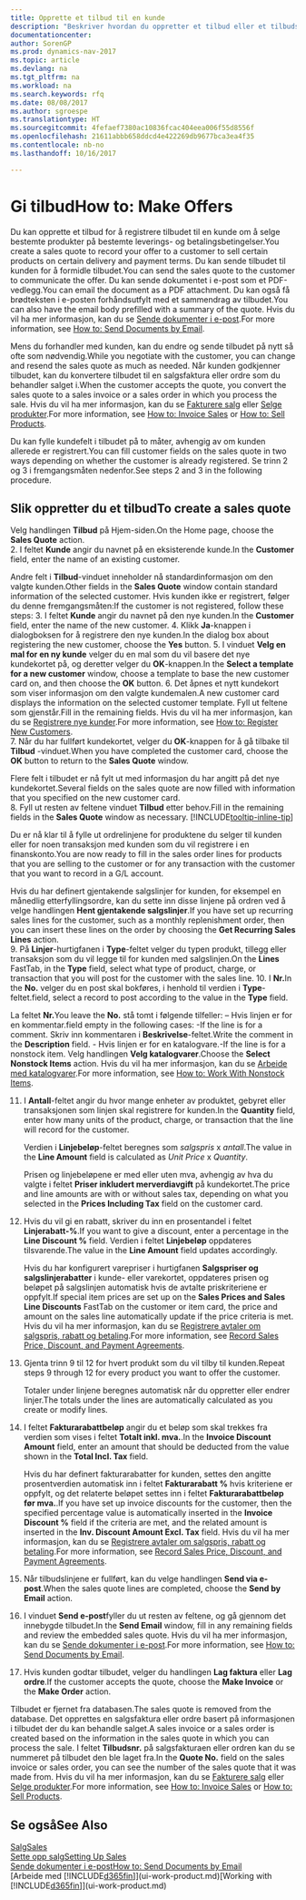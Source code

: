 ```yaml
---
title: Opprette et tilbud til en kunde
description: "Beskriver hvordan du oppretter et tilbud eller et tilbudsforespørselsdokument for å registrere tilbudet til en kunde og selge produkter under visse betingelser."
documentationcenter: 
author: SorenGP
ms.prod: dynamics-nav-2017
ms.topic: article
ms.devlang: na
ms.tgt_pltfrm: na
ms.workload: na
ms.search.keywords: rfq
ms.date: 08/08/2017
ms.author: sgroespe
ms.translationtype: HT
ms.sourcegitcommit: 4fefaef7380ac10836fcac404eea006f55d8556f
ms.openlocfilehash: 21611abbb658ddcd4e422269db9677bca3ea4f35
ms.contentlocale: nb-no
ms.lasthandoff: 10/16/2017

---
```

# <a name="how-to-make-offers"></a><span data-ttu-id="60bd0-103">Gi tilbud</span><span class="sxs-lookup"><span data-stu-id="60bd0-103">How to: Make Offers</span></span>
<span data-ttu-id="60bd0-104">Du kan opprette et tilbud for å registrere tilbudet til en kunde om å selge bestemte produkter på bestemte leverings- og betalingsbetingelser.</span><span class="sxs-lookup"><span data-stu-id="60bd0-104">You create a sales quote to record your offer to a customer to sell certain products on certain delivery and payment terms.</span></span> <span data-ttu-id="60bd0-105">Du kan sende tilbudet til kunden for å formidle tilbudet.</span><span class="sxs-lookup"><span data-stu-id="60bd0-105">You can send the sales quote to the customer to communicate the offer.</span></span> <span data-ttu-id="60bd0-106">Du kan sende dokumentet i e-post som et PDF-vedlegg.</span><span class="sxs-lookup"><span data-stu-id="60bd0-106">You can email the document as a PDF attachment.</span></span> <span data-ttu-id="60bd0-107">Du kan også få brødteksten i e-posten forhåndsutfylt med et sammendrag av tilbudet.</span><span class="sxs-lookup"><span data-stu-id="60bd0-107">You can also have the email body prefilled with a summary of the quote.</span></span> <span data-ttu-id="60bd0-108">Hvis du vil ha mer informasjon, kan du se [Sende dokumenter i e-post](ui-how-send-documents-email.md).</span><span class="sxs-lookup"><span data-stu-id="60bd0-108">For more information, see [How to: Send Documents by Email](ui-how-send-documents-email.md).</span></span>

<span data-ttu-id="60bd0-109">Mens du forhandler med kunden, kan du endre og sende tilbudet på nytt så ofte som nødvendig.</span><span class="sxs-lookup"><span data-stu-id="60bd0-109">While you negotiate with the customer, you can change and resend the sales quote as much as needed.</span></span> <span data-ttu-id="60bd0-110">Når kunden godkjenner tilbudet, kan du konvertere tilbudet til en salgsfaktura eller ordre som du behandler salget i.</span><span class="sxs-lookup"><span data-stu-id="60bd0-110">When the customer accepts the quote, you convert the sales quote to a sales invoice or a sales order in which you process the sale.</span></span> <span data-ttu-id="60bd0-111">Hvis du vil ha mer informasjon, kan du se [Fakturere salg](sales-how-invoice-sales.md) eller [Selge produkter](sales-how-sell-products.md).</span><span class="sxs-lookup"><span data-stu-id="60bd0-111">For more information, see [How to: Invoice Sales](sales-how-invoice-sales.md) or [How to: Sell Products](sales-how-sell-products.md).</span></span>

<span data-ttu-id="60bd0-112">Du kan fylle kundefelt i tilbudet på to måter, avhengig av om kunden allerede er registrert.</span><span class="sxs-lookup"><span data-stu-id="60bd0-112">You can fill customer fields on the sales quote in two ways depending on whether the customer is already registered.</span></span> <span data-ttu-id="60bd0-113">Se trinn 2 og 3 i fremgangsmåten nedenfor.</span><span class="sxs-lookup"><span data-stu-id="60bd0-113">See steps 2 and 3 in the following procedure.</span></span>

## <a name="to-create-a-sales-quote"></a><span data-ttu-id="60bd0-114">Slik oppretter du et tilbud</span><span class="sxs-lookup"><span data-stu-id="60bd0-114">To create a sales quote</span></span>
<span data-ttu-id="60bd0-115">Velg handlingen **Tilbud** på Hjem-siden.</span><span class="sxs-lookup"><span data-stu-id="60bd0-115">On the Home page,  choose the **Sales Quote** action.</span></span>  
2. <span data-ttu-id="60bd0-116">I feltet **Kunde** angir du navnet på en eksisterende kunde.</span><span class="sxs-lookup"><span data-stu-id="60bd0-116">In the **Customer** field, enter the name of an existing customer.</span></span>

   <span data-ttu-id="60bd0-117">Andre felt i **Tilbud**-vinduet inneholder nå standardinformasjon om den valgte kunden.</span><span class="sxs-lookup"><span data-stu-id="60bd0-117">Other fields in the **Sales Quote** window contain standard information of the selected customer.</span></span> <span data-ttu-id="60bd0-118">Hvis kunden ikke er registrert, følger du denne fremgangsmåten:</span><span class="sxs-lookup"><span data-stu-id="60bd0-118">If the customer is not registered, follow these steps:</span></span>
3. <span data-ttu-id="60bd0-119">I feltet **Kunde** angir du navnet på den nye kunden.</span><span class="sxs-lookup"><span data-stu-id="60bd0-119">In the **Customer** field, enter the name of the new customer.</span></span>
4. <span data-ttu-id="60bd0-120">Klikk **Ja**-knappen i dialogboksen for å registrere den nye kunden.</span><span class="sxs-lookup"><span data-stu-id="60bd0-120">In the dialog box about registering the new customer, choose the **Yes** button.</span></span>
5. <span data-ttu-id="60bd0-121">I vinduet **Velg en mal for en ny kunde** velger du en mal som du vil basere det nye kundekortet på, og deretter velger du **OK**-knappen.</span><span class="sxs-lookup"><span data-stu-id="60bd0-121">In the **Select a template for a new customer** window, choose a template to base the new customer card on, and then choose the **OK** button.</span></span>
6. <span data-ttu-id="60bd0-122">Det åpnes et nytt kundekort som viser informasjon om den valgte kundemalen.</span><span class="sxs-lookup"><span data-stu-id="60bd0-122">A new customer card displays the information on the selected customer template.</span></span> <span data-ttu-id="60bd0-123">Fyll ut feltene som gjenstår.</span><span class="sxs-lookup"><span data-stu-id="60bd0-123">Fill in the remaining fields.</span></span> <span data-ttu-id="60bd0-124">Hvis du vil ha mer informasjon, kan du se [Registrere nye kunder](sales-how-register-new-customers.md).</span><span class="sxs-lookup"><span data-stu-id="60bd0-124">For more information, see [How to: Register New Customers](sales-how-register-new-customers.md).</span></span>  
7. <span data-ttu-id="60bd0-125">Når du har fullført kundekortet, velger du **OK**-knappen for å gå tilbake til **Tilbud** -vinduet.</span><span class="sxs-lookup"><span data-stu-id="60bd0-125">When you have completed the customer card, choose the **OK** button to return to the **Sales Quote** window.</span></span>

   <span data-ttu-id="60bd0-126">Flere felt i tilbudet er nå fylt ut med informasjon du har angitt på det nye kundekortet.</span><span class="sxs-lookup"><span data-stu-id="60bd0-126">Several fields on the sales quote are now filled with information that you specified on the new customer card.</span></span>  
8. <span data-ttu-id="60bd0-127">Fyll ut resten av feltene vinduet **Tilbud** etter behov.</span><span class="sxs-lookup"><span data-stu-id="60bd0-127">Fill in the remaining fields in the **Sales Quote** window as necessary.</span></span> [!INCLUDE[tooltip-inline-tip](includes/tooltip-inline-tip_md.md)]  

<span data-ttu-id="60bd0-128">Du er nå klar til å fylle ut ordrelinjene for produktene du selger til kunden eller for noen transaksjon med kunden som du vil registrere i en finanskonto.</span><span class="sxs-lookup"><span data-stu-id="60bd0-128">You are now ready to fill in the sales order lines for products that you are selling to the customer or for any transaction with the customer that you want to record in a G/L account.</span></span>   

<span data-ttu-id="60bd0-129">Hvis du har definert gjentakende salgslinjer for kunden, for eksempel en månedlig etterfyllingsordre, kan du sette inn disse linjene på ordren ved å velge handlingen **Hent gjentakende salgslinjer**.</span><span class="sxs-lookup"><span data-stu-id="60bd0-129">If you have set up recurring sales lines for the customer, such as a monthly replenishment order, then you can insert these lines on the order by choosing the **Get Recurring Sales Lines** action.</span></span>  
9. <span data-ttu-id="60bd0-130">På **Linjer**-hurtigfanen i **Type**-feltet velger du typen produkt, tillegg eller transaksjon som du vil legge til for kunden med salgslinjen.</span><span class="sxs-lookup"><span data-stu-id="60bd0-130">On the **Lines** FastTab, in the **Type** field, select what type of product, charge, or transaction that you will post for the customer with the sales line.</span></span>
10. <span data-ttu-id="60bd0-131">I **Nr.**</span><span class="sxs-lookup"><span data-stu-id="60bd0-131">In the **No.**</span></span> <span data-ttu-id="60bd0-132">velger du en post skal bokføres, i henhold til verdien i **Type**-feltet.</span><span class="sxs-lookup"><span data-stu-id="60bd0-132">field, select a record to post according to the value in the **Type** field.</span></span>

 <span data-ttu-id="60bd0-133">La feltet **Nr.**</span><span class="sxs-lookup"><span data-stu-id="60bd0-133">You leave the **No.**</span></span> <span data-ttu-id="60bd0-134">stå tomt i følgende tilfeller: – Hvis linjen er for en kommentar.</span><span class="sxs-lookup"><span data-stu-id="60bd0-134">field empty in the following cases: -If the line is for a comment.</span></span> <span data-ttu-id="60bd0-135">Skriv inn kommentaren i **Beskrivelse**-feltet.</span><span class="sxs-lookup"><span data-stu-id="60bd0-135">Write the comment in the **Description** field.</span></span>
 <span data-ttu-id="60bd0-136">- Hvis linjen er for en katalogvare.</span><span class="sxs-lookup"><span data-stu-id="60bd0-136">-If the line is for a nonstock item.</span></span> <span data-ttu-id="60bd0-137">Velg handlingen **Velg katalogvarer**.</span><span class="sxs-lookup"><span data-stu-id="60bd0-137">Choose the **Select Nonstock Items** action.</span></span> <span data-ttu-id="60bd0-138">Hvis du vil ha mer informasjon, kan du se [Arbeide med katalogvarer](inventory-how-work-nonstock-items.md).</span><span class="sxs-lookup"><span data-stu-id="60bd0-138">For more information, see [How to: Work With Nonstock Items](inventory-how-work-nonstock-items.md).</span></span>

11. <span data-ttu-id="60bd0-139">I **Antall**-feltet angir du hvor mange enheter av produktet, gebyret eller transaksjonen som linjen skal registrere for kunden.</span><span class="sxs-lookup"><span data-stu-id="60bd0-139">In the **Quantity** field, enter how many units of the product, charge, or transaction that the line will record for the customer.</span></span>

    <span data-ttu-id="60bd0-140">Verdien i **Linjebeløp**-feltet beregnes som *salgspris* x *antall*.</span><span class="sxs-lookup"><span data-stu-id="60bd0-140">The value in the **Line Amount** field is calculated as *Unit Price* x *Quantity*.</span></span>  

    <span data-ttu-id="60bd0-141">Prisen og linjebeløpene er med eller uten mva, avhengig av hva du valgte i feltet **Priser inkludert merverdiavgift** på kundekortet.</span><span class="sxs-lookup"><span data-stu-id="60bd0-141">The price and line amounts are with or without sales tax, depending on what you selected in the **Prices Including Tax** field on the customer card.</span></span>  
12. <span data-ttu-id="60bd0-142">Hvis du vil gi en rabatt, skriver du inn en prosentandel i feltet **Linjerabatt-%**.</span><span class="sxs-lookup"><span data-stu-id="60bd0-142">If you want to give a discount, enter a percentage in the **Line Discount %** field.</span></span> <span data-ttu-id="60bd0-143">Verdien i feltet **Linjebeløp** oppdateres tilsvarende.</span><span class="sxs-lookup"><span data-stu-id="60bd0-143">The value in the **Line Amount** field updates accordingly.</span></span>  

    <span data-ttu-id="60bd0-144">Hvis du har konfigurert varepriser i hurtigfanen **Salgspriser og salgslinjerabatter** i kunde- eller varekortet, oppdateres prisen og beløpet på salgslinjen automatisk hvis de avtalte priskriteriene er oppfylt.</span><span class="sxs-lookup"><span data-stu-id="60bd0-144">If special item prices are set up on the **Sales Prices and Sales Line Discounts** FastTab on the customer or item card, the price and amount on the sales line automatically update if the price criteria is met.</span></span> <span data-ttu-id="60bd0-145">Hvis du vil ha mer informasjon, kan du se [Registrere avtaler om salgspris, rabatt og betaling](sales-how-record-sales-price-discount-payment-agreements.md).</span><span class="sxs-lookup"><span data-stu-id="60bd0-145">For more information, see [Record Sales Price, Discount, and Payment Agreements](sales-how-record-sales-price-discount-payment-agreements.md).</span></span>  
13. <span data-ttu-id="60bd0-146">Gjenta trinn 9 til 12 for hvert produkt som du vil tilby til kunden.</span><span class="sxs-lookup"><span data-stu-id="60bd0-146">Repeat steps 9 through 12 for every product you want to offer the customer.</span></span>  

    <span data-ttu-id="60bd0-147">Totaler under linjene beregnes automatisk når du oppretter eller endrer linjer.</span><span class="sxs-lookup"><span data-stu-id="60bd0-147">The totals under the lines are automatically calculated as you create or modify lines.</span></span>  
14. <span data-ttu-id="60bd0-148">I feltet **Fakturarabattbeløp** angir du et beløp som skal trekkes fra verdien som vises i feltet **Totalt inkl. mva.**.</span><span class="sxs-lookup"><span data-stu-id="60bd0-148">In the **Invoice Discount Amount** field, enter an amount that should be deducted from the value shown in the **Total Incl. Tax** field.</span></span>

    <span data-ttu-id="60bd0-149">Hvis du har definert fakturarabatter for kunden, settes den angitte prosentverdien automatisk inn i feltet **Fakturarabatt %** hvis kriteriene er oppfylt, og det relaterte beløpet settes inn i feltet **Fakturarabattbeløp før mva.**.</span><span class="sxs-lookup"><span data-stu-id="60bd0-149">If you have set up invoice discounts for the customer, then the specified percentage value is automatically inserted in the **Invoice Discount %** field if the criteria are met, and the related amount is inserted in the **Inv. Discount Amount Excl. Tax** field.</span></span> <span data-ttu-id="60bd0-150">Hvis du vil ha mer informasjon, kan du se [Registrere avtaler om salgspris, rabatt og betaling](sales-how-record-sales-price-discount-payment-agreements.md).</span><span class="sxs-lookup"><span data-stu-id="60bd0-150">For more information, see [Record Sales Price, Discount, and Payment Agreements](sales-how-record-sales-price-discount-payment-agreements.md).</span></span>
15. <span data-ttu-id="60bd0-151">Når tilbudslinjene er fullført, kan du velge handlingen **Send via e-post**.</span><span class="sxs-lookup"><span data-stu-id="60bd0-151">When the sales quote lines are completed, choose the **Send by Email** action.</span></span>
16. <span data-ttu-id="60bd0-152">I vinduet **Send e-post**fyller du ut resten av feltene, og gå gjennom det innebygde tilbudet.</span><span class="sxs-lookup"><span data-stu-id="60bd0-152">In the **Send Email** window, fill in any remaining fields and review the embedded sales quote.</span></span> <span data-ttu-id="60bd0-153">Hvis du vil ha mer informasjon, kan du se [Sende dokumenter i e-post](ui-how-send-documents-email.md).</span><span class="sxs-lookup"><span data-stu-id="60bd0-153">For more information, see [How to: Send Documents by Email](ui-how-send-documents-email.md).</span></span>
17. <span data-ttu-id="60bd0-154">Hvis kunden godtar tilbudet, velger du handlingen **Lag faktura** eller **Lag ordre**.</span><span class="sxs-lookup"><span data-stu-id="60bd0-154">If the customer accepts the quote, choose the **Make Invoice** or the **Make Order** action.</span></span>

<span data-ttu-id="60bd0-155">Tilbudet er fjernet fra databasen.</span><span class="sxs-lookup"><span data-stu-id="60bd0-155">The sales quote is removed from the database.</span></span> <span data-ttu-id="60bd0-156">Det opprettes en salgsfaktura eller ordre basert på informasjonen i tilbudet der du kan behandle salget.</span><span class="sxs-lookup"><span data-stu-id="60bd0-156">A sales invoice or a sales order is created based on the information in the sales quote in which you can process the sale.</span></span> <span data-ttu-id="60bd0-157">I feltet **Tilbudsnr.** på salgsfakturaen eller ordren kan du se nummeret på tilbudet den ble laget fra.</span><span class="sxs-lookup"><span data-stu-id="60bd0-157">In the **Quote No.** field on the sales invoice or sales order, you can see the number of the sales quote that it was made from.</span></span> <span data-ttu-id="60bd0-158">Hvis du vil ha mer informasjon, kan du se [Fakturere salg](sales-how-invoice-sales.md) eller [Selge produkter](sales-how-sell-products.md).</span><span class="sxs-lookup"><span data-stu-id="60bd0-158">For more information, see [How to: Invoice Sales](sales-how-invoice-sales.md) or [How to: Sell Products](sales-how-sell-products.md).</span></span>

## <a name="see-also"></a><span data-ttu-id="60bd0-159">Se også</span><span class="sxs-lookup"><span data-stu-id="60bd0-159">See Also</span></span>
[<span data-ttu-id="60bd0-160">Salg</span><span class="sxs-lookup"><span data-stu-id="60bd0-160">Sales</span></span>](sales-manage-sales.md)  
[<span data-ttu-id="60bd0-161">Sette opp salg</span><span class="sxs-lookup"><span data-stu-id="60bd0-161">Setting Up Sales</span></span>](sales-setup-sales.md)  
[<span data-ttu-id="60bd0-162">Sende dokumenter i e-post</span><span class="sxs-lookup"><span data-stu-id="60bd0-162">How to: Send Documents by Email</span></span>](ui-how-send-documents-email.md)  
<span data-ttu-id="60bd0-163">[Arbeide med [!INCLUDE[d365fin](includes/d365fin_md.md)]](ui-work-product.md)</span><span class="sxs-lookup"><span data-stu-id="60bd0-163">[Working with [!INCLUDE[d365fin](includes/d365fin_md.md)]](ui-work-product.md)</span></span>

